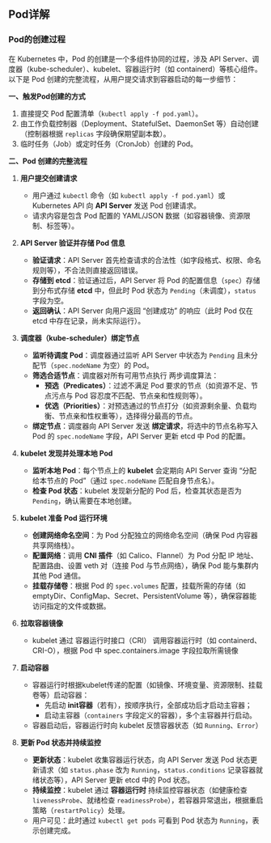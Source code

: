 ## Pod详解

### Pod的创建过程

在 Kubernetes 中，Pod 的创建是一个多组件协同的过程，涉及 API Server、调度器（kube-scheduler）、kubelet、容器运行时（如 containerd）等核心组件。以下是 Pod 创建的完整流程，从用户提交请求到容器启动的每一步细节：  

**一、触发Pod创建的方式**

1. 直接提交 Pod 配置清单（`kubectl apply -f pod.yaml`）。
2. 由工作负载控制器（Deployment、StatefulSet、DaemonSet 等）自动创建（控制器根据 `replicas` 字段确保期望副本数）。
3. 临时任务（Job）或定时任务（CronJob）创建的 Pod。

**二、Pod 创建的完整流程**

1. **用户提交创建请求**

   - 用户通过 `kubectl` 命令（如 `kubectl apply -f pod.yaml`）或 Kubernetes API 向 **API Server** 发送 Pod 创建请求。
   - 请求内容是包含 Pod 配置的 YAML/JSON 数据（如容器镜像、资源限制、标签等）。
2. **API Server 验证并存储 Pod 信息**

   - **验证请求**：API Server 首先检查请求的合法性（如字段格式、权限、命名规则等），不合法则直接返回错误。	
   - **存储到 etcd**：验证通过后，API Server 将 Pod 的配置信息（`spec`）存储到分布式存储 **etcd** 中，但此时 Pod 状态为 `Pending`（未调度），`status` 字段为空。
   - **返回确认**：API Server 向用户返回 “创建成功” 的响应（此时 Pod 仅在 etcd 中存在记录，尚未实际运行）。
3. **调度器（kube-scheduler）绑定节点**
   - **监听待调度 Pod**：调度器通过监听 API Server 中状态为 `Pending` 且未分配节（`spec.nodeName` 为空）的 Pod。
   - **筛选合适节点**：调度器对所有可用节点执行 两步调度算法：
     - **预选（Predicates）**：过滤不满足 Pod 要求的节点（如资源不足、节点污点与 Pod 容忍度不匹配、节点亲和性规则等）。
     - **优选（Priorities）**：对预选通过的节点打分（如资源剩余量、负载均衡、节点亲和性权重等），选择得分最高的节点。
   - **绑定节点**：调度器向 API Server 发送 **绑定请求**，将选中的节点名称写入 Pod 的 `spec.nodeName` 字段，API Server 更新 etcd 中 Pod 的配置。
4. **kubelet 发现并处理本地 Pod**
   - **监听本地 Pod**：每个节点上的 **kubelet** 会定期向 API Server 查询 “分配给本节点的 Pod”（通过 `spec.nodeName` 匹配自身节点名）。
   - **检查 Pod 状态**：kubelet 发现新分配的 Pod 后，检查其状态是否为 `Pending`，确认需要在本地创建。
5. **kubelet 准备 Pod 运行环境**
   - **创建网络命名空间**：为 Pod 分配独立的网络命名空间（确保 Pod 内容器共享网络栈）。
   - **配置网络**：调用 **CNI 插件**（如 Calico、Flannel）为 Pod 分配 IP 地址、配置路由、设置 veth 对（连接 Pod 与节点网络），确保 Pod 能与集群内其他 Pod 通信。
   - **挂载存储卷**：根据 Pod 的 `spec.volumes` 配置，挂载所需的存储（如 emptyDir、ConfigMap、Secret、PersistentVolume 等），确保容器能访问指定的文件或数据。
6. **拉取容器镜像**
   - kubelet 通过 容器运行时接口（CRI） 调用容器运行时（如 containerd、CRI-O），根据 Pod 中 spec.containers.image 字段拉取所需镜像
7. **启动容器**
   - 容器运行时根据kubelet传递的配置（如镜像、环境变量、资源限制、挂载卷等）启动容器：
     - 先启动 **init容器**（若有），按顺序执行，全部成功后才启动主容器；
     - 启动主容器（`containers` 字段定义的容器），多个主容器并行启动。
   - 容器启动后，容器运行时向 kubelet 反馈容器状态（如 `Running`、`Error`）
8. **更新 Pod 状态并持续监控**
   - **更新状态**：kubelet 收集容器运行状态，向 API Server 发送 Pod 状态更新请求（如 `status.phase` 改为 `Running`，`status.conditions` 记录容器就绪状态等），API Server 更新 etcd 中的 Pod 状态。
   - **持续监控**：kubelet 通过 **容器运行时** 持续监控容器状态（如健康检查 `livenessProbe`、就绪检查 `readinessProbe`），若容器异常退出，根据重启策略（`restartPolicy`）处理。
   - 用户可见：此时通过 `kubectl get pods` 可看到 Pod 状态为 `Running`，表示创建完成。











